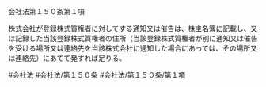 会社法第１５０条第１項

株式会社が登録株式質権者に対してする通知又は催告は、株主名簿に記載し、又は記録した当該登録株式質権者の住所（当該登録株式質権者が別に通知又は催告を受ける場所又は連絡先を当該株式会社に通知した場合にあっては、その場所又は連絡先）にあてて発すれば足りる。

#会社法
#会社法/第１５０条
#会社法/第１５０条/第１項
